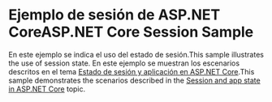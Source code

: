 # <a name="aspnet-core-session-sample"></a><span data-ttu-id="49780-101">Ejemplo de sesión de ASP.NET Core</span><span class="sxs-lookup"><span data-stu-id="49780-101">ASP.NET Core Session Sample</span></span>

<span data-ttu-id="49780-102">En este ejemplo se indica el uso del estado de sesión.</span><span class="sxs-lookup"><span data-stu-id="49780-102">This sample illustrates the use of session state.</span></span> <span data-ttu-id="49780-103">En este ejemplo se muestran los escenarios descritos en el tema [Estado de sesión y aplicación en ASP.NET Core](https://docs.microsoft.com/aspnet/core/fundamentals/app-state).</span><span class="sxs-lookup"><span data-stu-id="49780-103">This sample demonstrates the scenarios described in the [Session and app state in ASP.NET Core](https://docs.microsoft.com/aspnet/core/fundamentals/app-state) topic.</span></span>

